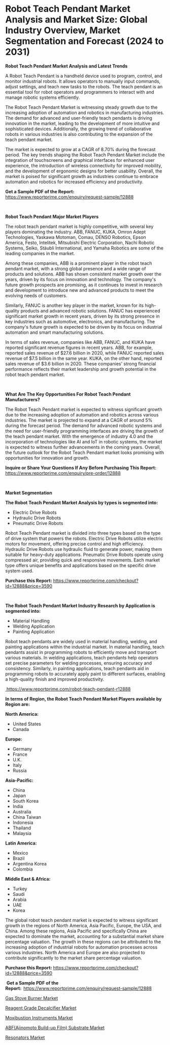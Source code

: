 <p><h1>Robot Teach Pendant Market Analysis and Market Size: Global Industry Overview, Market Segmentation and Forecast (2024 to 2031)</h1></p><p><strong>Robot Teach Pendant Market Analysis and Latest Trends</strong></p>
<p><p>A Robot Teach Pendant is a handheld device used to program, control, and monitor industrial robots. It allows operators to manually input commands, adjust settings, and teach new tasks to the robots. The teach pendant is an essential tool for robot operators and programmers to interact with and manage robotic systems efficiently.</p><p>The Robot Teach Pendant Market is witnessing steady growth due to the increasing adoption of automation and robotics in manufacturing industries. The demand for advanced and user-friendly teach pendants is driving innovation in the market, leading to the development of more intuitive and sophisticated devices. Additionally, the growing trend of collaborative robots in various industries is also contributing to the expansion of the teach pendant market.</p><p>The market is expected to grow at a CAGR of 8.70% during the forecast period. The key trends shaping the Robot Teach Pendant Market include the integration of touchscreens and graphical interfaces for enhanced user experience, the introduction of wireless connectivity for improved mobility, and the development of ergonomic designs for better usability. Overall, the market is poised for significant growth as industries continue to embrace automation and robotics for increased efficiency and productivity.</p></p>
<p><strong>Get a Sample PDF of the Report:&nbsp;</strong> <a href="https://www.reportprime.com/enquiry/request-sample/12888">https://www.reportprime.com/enquiry/request-sample/12888</a></p>
<p>&nbsp;</p>
<p><strong>Robot Teach Pendant Major Market Players</strong></p>
<p><p>The robot teach pendant market is highly competitive, with several key players dominating the industry. ABB, FANUC, KUKA, Omron Adept Technologies, Yaskawa Motoman, Comau, DENSO Robotics, Epson America, Festo, Intelitek, Mitsubishi Electric Corporation, Nachi Robotic Systems, Seiko, Stäubli International, and Yamaha Robotics are some of the leading companies in the market.</p><p>Among these companies, ABB is a prominent player in the robot teach pendant market, with a strong global presence and a wide range of products and solutions. ABB has shown consistent market growth over the years, driven by its focus on innovation and technology. The company's future growth prospects are promising, as it continues to invest in research and development to introduce new and advanced products to meet the evolving needs of customers.</p><p>Similarly, FANUC is another key player in the market, known for its high-quality products and advanced robotic solutions. FANUC has experienced significant market growth in recent years, driven by its strong presence in key industries such as automotive, electronics, and manufacturing. The company's future growth is expected to be driven by its focus on industrial automation and smart manufacturing solutions.</p><p>In terms of sales revenue, companies like ABB, FANUC, and KUKA have reported significant revenue figures in recent years. ABB, for example, reported sales revenue of $27.6 billion in 2020, while FANUC reported sales revenue of $7.5 billion in the same year. KUKA, on the other hand, reported sales revenue of $3.6 billion in 2020. These companies' strong financial performance reflects their market leadership and growth potential in the robot teach pendant market.</p></p>
<p>&nbsp;</p>
<p><strong>What Are The Key Opportunities For Robot Teach Pendant Manufacturers?</strong></p>
<p><p>The Robot Teach Pendant market is expected to witness significant growth due to the increasing adoption of automation and robotics across various industries. The market is projected to expand at a CAGR of around 5% during the forecast period. The demand for advanced robotic systems and the need for user-friendly programming interfaces are driving the growth of the teach pendant market. With the emergence of industry 4.0 and the incorporation of technologies like AI and IoT in robotic systems, the market is expected to witness further advancements in the coming years. Overall, the future outlook for the Robot Teach Pendant market looks promising with opportunities for innovation and growth.</p></p>
<p><strong>Inquire or Share Your Questions If Any Before Purchasing This Report:</strong> <a href="https://www.reportprime.com/enquiry/pre-order/12888">https://www.reportprime.com/enquiry/pre-order/12888</a></p>
<p>&nbsp;</p>
<p><strong>Market Segmentation</strong></p>
<p><strong>The Robot Teach Pendant Market Analysis by types is segmented into:</strong></p>
<p><ul><li>Electric Drive Robots</li><li>Hydraulic Drive Robots</li><li>Pneumatic Drive Robots</li></ul></p>
<p><p>Robot Teach Pendant market is divided into three types based on the type of drive system that powers the robots. Electric Drive Robots utilize electric motors for movement, offering precise control and high efficiency. Hydraulic Drive Robots use hydraulic fluid to generate power, making them suitable for heavy-duty applications. Pneumatic Drive Robots operate using compressed air, providing quick and responsive movements. Each market type offers unique benefits and applications based on the specific drive system used.</p></p>
<p><strong>Purchase this Report:&nbsp;</strong><a href="https://www.reportprime.com/checkout?id=12888&price=3590">https://www.reportprime.com/checkout?id=12888&price=3590</a></p>
<p>&nbsp;</p>
<p><strong>The Robot Teach Pendant Market Industry Research by Application is segmented into:</strong></p>
<p><ul><li>Material Handling</li><li>Welding Application</li><li>Painting Application</li></ul></p>
<p><p>Robot teach pendants are widely used in material handling, welding, and painting applications within the industrial market. In material handling, teach pendants assist in programming robots to efficiently move and transport various materials. In welding applications, teach pendants help operators set precise parameters for welding processes, ensuring accuracy and consistency. Similarly, in painting applications, teach pendants aid in programming robots to accurately apply paint to different surfaces, enabling a high-quality finish and improved productivity.</p></p>
<p><a href="https://www.reportprime.com/robot-teach-pendant-r12888">&nbsp;https://www.reportprime.com/robot-teach-pendant-r12888</a></p>
<p><strong>In terms of Region, the Robot Teach Pendant Market Players available by Region are:</strong></p>
<p>
    <p> <strong> North America: </strong>
        <ul>
            <li>United States</li>
            <li>Canada</li>
        </ul>
        </p> 
    <p> <strong> Europe: </strong>
        <ul>
            <li>Germany</li>
            <li>France</li>
            <li>U.K.</li>
            <li>Italy</li>
            <li>Russia</li>
        </ul>
        </p> 
    <p> <strong> Asia-Pacific: </strong>
        <ul>
            <li>China</li>
            <li>Japan</li>
            <li>South Korea</li>
            <li>India</li>
            <li>Australia</li>
            <li>China Taiwan</li>
            <li>Indonesia</li>
            <li>Thailand</li>
            <li>Malaysia</li>
        </ul>
        </p> 
    <p> <strong> Latin America: </strong>
        <ul>
            <li>Mexico</li>
            <li>Brazil</li>
            <li>Argentina Korea</li>
            <li>Colombia</li>
        </ul>
        </p> 
    <p> <strong> Middle East & Africa: </strong>
        <ul>
            <li>Turkey</li>
            <li>Saudi</li>
            <li>Arabia</li>
            <li>UAE</li>
            <li>Korea</li>
        </ul>
    </p>
    </p>
<p><p>The global robot teach pendant market is expected to witness significant growth in the regions of North America, Asia Pacific, Europe, the USA, and China. Among these regions, Asia Pacific and specifically China are expected to dominate the market, accounting for a substantial market share percentage valuation. The growth in these regions can be attributed to the increasing adoption of industrial robots for automation processes across various industries. North America and Europe are also projected to contribute significantly to the market share percentage valuation.</p></p>
<p><strong>Purchase this Report: </strong><a href="https://www.reportprime.com/checkout?id=12888&price=3590">https://www.reportprime.com/checkout?id=12888&price=3590</a></p>
<p>&nbsp;<strong>Get a Sample PDF of the Report:&nbsp;&nbsp;</strong><a href="https://www.reportprime.com/enquiry/request-sample/12888">https://www.reportprime.com/enquiry/request-sample/12888</a></p>
<p><strong></strong></p>
<p><p><a href="https://github.com/lairestrong/Market-Research-Report-List-1/blob/main/gas-stove-burner-market.md">Gas Stove Burner Market</a></p><p><a href="https://medium.com/@colin.dunca43545/comprehensive-analysis-of-the-global-reagent-grade-decalcifier-market-growth-trends-market-9823057fe3fd">Reagent Grade Decalcifier Market</a></p><p><a href="https://issuu.com/reportprime-2/docs/moxibustion-instruments-market-size_6e2633a8c2d3f9">Moxibustion Instruments Market</a></p><p><a href="https://www.linkedin.com/pulse/abfajinomoto-build-up-film-substrate-market-global-regional-ltzvc?trackingId=l6rfOHGhR8%2B26VMb040k7A%3D%3D">ABF(Ajinomoto Build-up Film) Substrate Market</a></p><p><a href="https://github.com/drzsklfn31/Market-Research-Report-List-1/blob/main/resonators-market.md">Resonators Market</a></p></p>